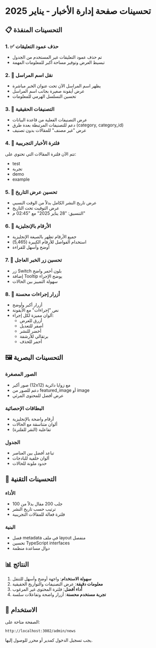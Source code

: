 # تحسينات صفحة إدارة الأخبار - يناير 2025

## 📋 التحسينات المنفذة

### 1. ✅ حذف عمود التعليقات
- تم حذف عمود التعليقات غير المستخدم من الجدول
- تبسيط العرض وتوفير مساحة أكبر للمعلومات المهمة

### 2. 👤 نقل اسم المراسل
- يظهر اسم المراسل الآن تحت عنوان الخبر مباشرة
- عرض أيقونة صغيرة بجانب اسم المراسل
- تحسين التسلسل الهرمي للمعلومات

### 3. 📂 التصنيفات الحقيقية
- عرض التصنيفات الفعلية من قاعدة البيانات
- دعم للتصنيفات المرتبطة بعدة طرق (category, category_id)
- عرض "غير مصنف" للمقالات بدون تصنيف

### 4. 🧹 فلترة الأخبار التجريبية
تتم الآن فلترة المقالات التي تحتوي على:
- test
- تجربة
- demo
- example

### 5. 📅 تحسين عرض التاريخ
- عرض تاريخ النشر الكامل بدلاً من الوقت النسبي
- عرض التوقيت تحت التاريخ
- التنسيق: "28 يناير 2025" مع "02:45 م"

### 6. 🔢 الأرقام بالإنجليزية
- جميع الأرقام تظهر بالصيغة الإنجليزية
- استخدام الفواصل للأرقام الكبيرة (5,465)
- أوضح وأسهل للقراءة

### 7. 🚨 تحسين زر الخبر العاجل
- زر Switch بلون أحمر واضح
- إضافة Tooltip يوضح الإجراء
- سهولة التمييز بين الحالات

### 8. 🎯 أزرار إجراءات محسنة
- أزرار أكبر وأوضح
- نص "إجراءات" مع الأيقونة
- ألوان مميزة لكل إجراء:
  - أزرق للعرض
  - أصفر للتعديل
  - أخضر للنشر
  - برتقالي للأرشفة
  - أحمر للحذف

## 🖼️ التحسينات البصرية

### الصور المصغرة
- صور أكبر (12x12) مع زوايا دائرية
- دعم للصور من featured_image أو image
- عرض أفضل للمحتوى المرئي

### البطاقات الإحصائية
- أرقام واضحة بالإنجليزية
- ألوان متناسقة مع الحالات
- تفاعلية (النقر للفلترة)

### الجدول
- تباعد أفضل بين العناصر
- ألوان خلفية للبادجات
- حدود ملونة للحالات

## 🔧 التحسينات التقنية

### الأداء
- جلب 200 مقال بدلاً من 100
- ترتيب حسب تاريخ النشر
- فلترة فعالة للمقالات التجريبية

### البنية
- فصل metadata في ملف layout منفصل
- تحسين TypeScript interfaces
- دوال مساعدة منظمة

## 📊 النتائج

1. **سهولة الاستخدام**: واجهة أوضح وأسهل للتنقل
2. **معلومات دقيقة**: عرض التصنيفات والتواريخ الحقيقية
3. **أداء أفضل**: فلترة المحتوى غير المرغوب
4. **تجربة مستخدم محسنة**: أزرار واضحة وتفاعلات سلسة

## 🚀 الاستخدام

الصفحة متاحة على:
```
http://localhost:3002/admin/news
```

يجب تسجيل الدخول كمدير أو محرر للوصول إليها. 